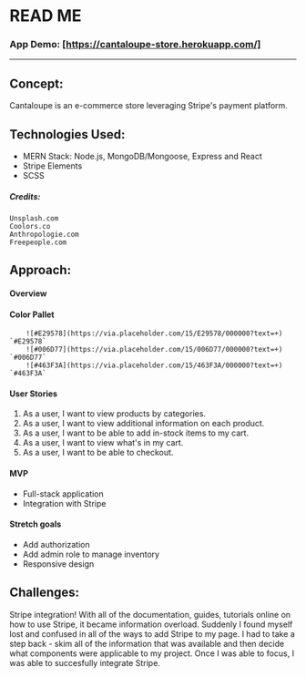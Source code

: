 
# READ ME

### App Demo: [https://cantaloupe-store.herokuapp.com/]

---

## Concept:

Cantaloupe is an e-commerce store leveraging Stripe's payment platform.

## Technologies Used:

* MERN Stack: Node.js, MongoDB/Mongoose, Express and React
* Stripe Elements
* SCSS

##### Credits:

    Unsplash.com
    Coolors.co
    Anthropologie.com
    Freepeople.com

## Approach:

#### Overview

#### Color Pallet

```
    ![#E29578](https://via.placeholder.com/15/E29578/000000?text=+) `#E29578`
    ![#006D77](https://via.placeholder.com/15/006D77/000000?text=+) `#006D77`
    ![#463F3A](https://via.placeholder.com/15/463F3A/000000?text=+) `#463F3A`
```

#### User Stories

1. As a user, I want to view products by categories.
2. As a user, I want to view additional information on each product.
3. As a user, I want to be able to add in-stock items to my cart.
4. As a user, I want to view what's in my cart.
5. As a user, I want to be able to checkout.
   

#### MVP

* Full-stack application
* Integration with Stripe

#### Stretch goals

* Add authorization
* Add admin role to manage inventory
* Responsive design

## Challenges:

Stripe integration! With all of the documentation, guides, tutorials online on how to use Stripe, it became information overload. Suddenly I found myself lost and confused in all of the ways to add Stripe to my page. I had to take a step back - skim all of the information that was available and then decide what components were applicable to my project. Once I was able to focus, I was able to succesfully integrate Stripe.